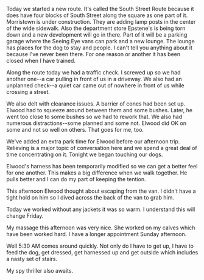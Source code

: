 <html><body><p>Today we started a new route. It's called the South Street Route because it does have four blocks of South Street along the square as one part of it. Morristown is under construction. They are adding lamp posts in the center of the wide sidewalk. Also the department store Epstene's is being torn down and a new development will go in there. Part of it will be a parking garage where the Seeing Eye vans can park and a new lounge. The lounge has places for the dog to stay and people. I can't tell you anything about it because I've never been there. For one reason or another it has been closed when I have trained.
</p><p>Along the route today we had a traffic check. I screwed up so we had another one--a car pulling in front of us in a driveway. We also had an unplanned check--a quiet car came out of nowhere in front of us while crossing a street.
</p><p>We also delt with clearance issues. A barrier of cones had been set up. Elwood had to squeeze around between them and some bushes. Later, he went too close to some bushes so we had to rework that. We also had numerous distractions--some planned and some not. Elwood did OK on some and not so well on others. That goes for me, too.
</p><p>We've added an extra park time for Elwood before our afternoon trip. Relieving is a major topic of conversation here and we spend a great deal of time concentrating on it. Tonight we began touching our dogs.
</p><p>Elwood's harness has been temporarily modified so we can get a better feel for one another. This makes a big difference when we walk together. He pulls better and I can do my part of keeping the tention.
</p><p>This afternoon Elwood thought about escaping from the van. I didn't have a tight hold on him so I dived across the back of the van to grab him.
</p><p>Today we worked without any jackets it was so warm. I understand this will change Friday.
</p><p>My massage this afternoon was very nice. She worked on my calves which have been worked hard. I have a longer appointment Sunday afternoon.    
</p><p>Well 5:30 AM comes around quickly. Not only do I have to get up, I have to feed the dog, get dressed, get harnessed up and get outside which includes a nasty set of stairs.
</p><p>My spy thriller also awaits.</p></body></html>